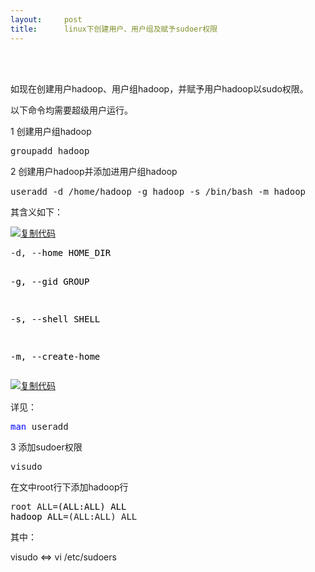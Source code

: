 ```yaml
---
layout:     post
title:      linux下创建用户、用户组及赋予sudoer权限
---
```

<div id="article_content" class="article_content clearfix csdn-tracking-statistics" data-pid="blog" data-mod="popu_307" data-dsm="post">
								            <link rel="stylesheet" href="https://csdnimg.cn/release/phoenix/template/css/ck_htmledit_views-f76675cdea.css">
						<div class="htmledit_views" id="content_views">
                
<div>﻿﻿</div>
 
<div class="clear"></div>
<div class="postBody">
<div id="cnblogs_post_body">
<p>如现在创建用户hadoop、用户组hadoop，并赋予用户hadoop以sudo权限。</p>
<p>以下命令均需要超级用户运行。</p>
<p>1 创建用户组hadoop</p>
<div class="cnblogs_code">
<pre>groupadd hadoop</pre>
</div>
<p><span style="line-height:1.5;">2 创建用户hadoop并添加进用户组hadoop</span></p>
<div class="cnblogs_code">
<pre>useradd -d /home/hadoop -g hadoop -s /bin/bash -m hadoop</pre>
</div>
<p>其含义如下：</p>
<div class="cnblogs_code">
<div class="cnblogs_code_toolbar"><span class="cnblogs_code_copy"><a title="复制代码" href="" rel="nofollow"><img alt="复制代码" src="http://common.cnblogs.com/images/copycode.gif"></a></span></div>
<pre>-d, --<span style="color:rgb(0,0,0);">home HOME_DIR

</span>-g, --<span style="color:rgb(0,0,0);">gid GROUP

-s, --shell SHELL

</span>-m, --create-home</pre>
<div class="cnblogs_code_toolbar"><span class="cnblogs_code_copy"><a title="复制代码" href="" rel="nofollow"><img alt="复制代码" src="http://common.cnblogs.com/images/copycode.gif"></a></span></div>
</div>
<p>详见：</p>
<div class="cnblogs_code">
<pre><span style="color:rgb(0,0,255);">man</span> useradd</pre>
</div>
<p>3 添加sudoer权限</p>
<div class="cnblogs_code">
<pre>visudo</pre>
</div>
<p>在文中root行下添加hadoop行</p>
<div class="cnblogs_code">
<pre>root ALL=<span style="color:rgb(0,0,0);">(ALL:ALL) ALL
hadoop ALL</span>=(ALL:ALL) ALL</pre>
</div>
<p>其中：</p>
<p>visudo &lt;=&gt; vi /etc/sudoers</p>
</div>
</div>
            </div>
                </div>